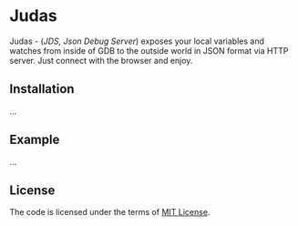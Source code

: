 Judas
=====

Judas - (_JDS, Json Debug Server_) exposes your local variables and watches
from inside of GDB to the outside world in JSON format via HTTP server. Just
connect with the browser and enjoy.

Installation
------------

...


Example
-------

...


License
-------

The code is licensed under the terms of
[MIT License](https://github.com/detunized/judas/blob/master/LICENSE).
